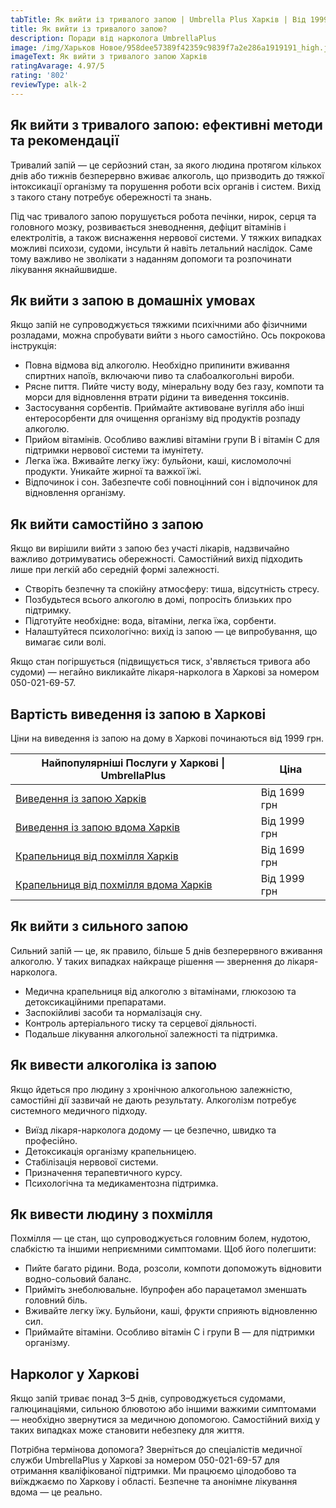 ```yaml
---
tabTitle: Як вийти із тривалого запою | Umbrella Plus Харків | Від 1999 грн
title: Як вийти із тривалого запою?
description: Поради від нарколога UmbrellaPlus
image: /img/Харьков Новое/958dee57389f42359c9839f7a2e286a1919191_high.jpg
imageText: Як вийти з тривалого запою Харків
ratingAvarage: 4.97/5
rating: '802'
reviewType: alk-2
---
```


## Як вийти з тривалого запою: ефективні методи та рекомендації

Тривалий запій — це серйозний стан, за якого людина протягом кількох днів або тижнів безперервно вживає алкоголь, що призводить до тяжкої інтоксикації організму та порушення роботи всіх органів і систем. Вихід з такого стану потребує обережності та знань.

Під час тривалого запою порушується робота печінки, нирок, серця та головного мозку, розвивається зневоднення, дефіцит вітамінів і електролітів, а також виснаження нервової системи. У тяжких випадках можливі психози, судоми, інсульти й навіть летальний наслідок. Саме тому важливо не зволікати з наданням допомоги та розпочинати лікування якнайшвидше.

## Як вийти з запою в домашніх умовах

Якщо запій не супроводжується тяжкими психічними або фізичними розладами, можна спробувати вийти з нього самостійно. Ось покрокова інструкція:

* Повна відмова від алкоголю. Необхідно припинити вживання спиртних напоїв, включаючи пиво та слабоалкогольні вироби. 
* Рясне пиття. Пийте чисту воду, мінеральну воду без газу, компоти та морси для відновлення втрати рідини та виведення токсинів. 
* Застосування сорбентів. Приймайте активоване вугілля або інші ентеросорбенти для очищення організму від продуктів розпаду алкоголю. 
* Прийом вітамінів. Особливо важливі вітаміни групи B і вітамін C для підтримки нервової системи та імунітету. 
* Легка їжа. Вживайте легку їжу: бульйони, каші, кисломолочні продукти. Уникайте жирної та важкої їжі. 
* Відпочинок і сон. Забезпечте собі повноцінний сон і відпочинок для відновлення організму.

## Як вийти самостійно з запою

Якщо ви вирішили вийти з запою без участі лікарів, надзвичайно важливо дотримуватись обережності. Самостійний вихід підходить лише при легкій або середній формі залежності.

* Створіть безпечну та спокійну атмосферу: тиша, відсутність стресу. 
* Позбудьтеся всього алкоголю в домі, попросіть близьких про підтримку. 
* Підготуйте необхідне: вода, вітаміни, легка їжа, сорбенти. 
* Налаштуйтеся психологічно: вихід із запою — це випробування, що вимагає сили волі. 

Якщо стан погіршується (підвищується тиск, з'являється тривога або судоми) — негайно викликайте лікаря-нарколога в Харкові за номером 050-021-69-57.

## Вартість виведення із запою в Харкові

Ціни на виведення із запою на дому в Харкові починаються від 1999 грн.

| Найпопулярніші Послуги у Харкові \| UmbrellaPlus                                                                           | Ціна         |
| -------------------------------------------------------------------------------------------------------------------------- | ------------ |
| [Виведення із запою Харків](https://umbrella-plus.com.ua/uk/kharkiv/vivod-iz-zapoia-kharkiv-ua/)                           | Від 1699 грн |
| [Виведення із запою вдома Харків](https://umbrella-plus.com.ua/uk/kharkiv/vivod-iz-zapoia-na-domy-kharkiv-ua/)             | Від 1999 грн |
| [Крапельниця від похмілля Харків](https://umbrella-plus.com.ua/uk/kharkiv/kapelnica_ot_alkogola_kharkiv-ua/)               | Від 1699 грн |
| [Крапельниця від похмілля вдома Харків](https://umbrella-plus.com.ua/uk/kharkiv/kapelnica_ot_alkogola_na_domy_kharkiv_ua/) | Від 1999 грн |

## Як вийти з сильного запою

Сильний запій — це, як правило, більше 5 днів безперервного вживання алкоголю. У таких випадках найкраще рішення — звернення до лікаря-нарколога.

* Медична крапельниця від алкоголю з вітамінами, глюкозою та детоксикаційними препаратами. 
* Заспокійливі засоби та нормалізація сну. 
* Контроль артеріального тиску та серцевої діяльності. 
* Подальше лікування алкогольної залежності та підтримка. 

## Як вивести алкоголіка із запою

Якщо йдеться про людину з хронічною алкогольною залежністю, самостійні дії зазвичай не дають результату. Алкоголізм потребує системного медичного підходу.

* Виїзд лікаря-нарколога додому — це безпечно, швидко та професійно. 
* Детоксикація організму крапельницею. 
* Стабілізація нервової системи. 
* Призначення терапевтичного курсу. 
* Психологічна та медикаментозна підтримка. 

## Як вивести людину з похмілля

Похмілля — це стан, що супроводжується головним болем, нудотою, слабкістю та іншими неприємними симптомами. Щоб його полегшити:

* Пийте багато рідини. Вода, розсоли, компоти допоможуть відновити водно-сольовий баланс. 
* Прийміть знеболювальне. Ібупрофен або парацетамол зменшать головний біль. 
* Вживайте легку їжу. Бульйони, каші, фрукти сприяють відновленню сил. 
* Приймайте вітаміни. Особливо вітамін С і групи B — для підтримки організму. 

## Нарколог у Харкові

Якщо запій триває понад 3–5 днів, супроводжується судомами, галюцинаціями, сильною блювотою або іншими важкими симптомами — необхідно звернутися за медичною допомогою. Самостійний вихід у таких випадках може становити небезпеку для життя.

Потрібна термінова допомога?
Зверніться до спеціалістів медичної служби UmbrellaPlus у Харкові за номером 050-021-69-57 для отримання кваліфікованої підтримки. Ми працюємо цілодобово та виїжджаємо по Харкову і області. Безпечне та анонімне лікування вдома — це реально.
